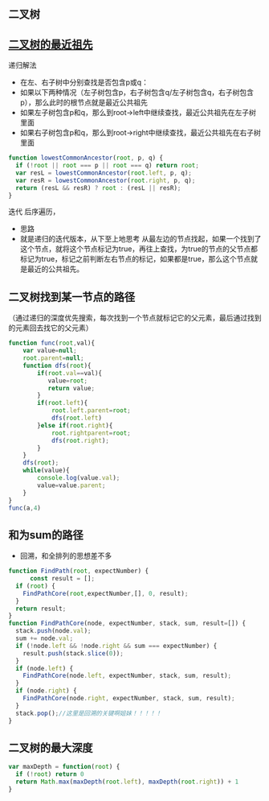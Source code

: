 ## 二叉树

## [二叉树的最近祖先](https://leetcode-cn.com/problems/lowest-common-ancestor-of-a-binary-tree/solution/c-di-gui-jie-fa-si-xing-dai-ma-by-sunshy/)

递归解法
- 在左、右子树中分别查找是否包含p或q：
- 如果以下两种情况（左子树包含p，右子树包含q/左子树包含q，右子树包含p），那么此时的根节点就是最近公共祖先
- 如果左子树包含p和q，那么到root->left中继续查找，最近公共祖先在左子树里面
- 如果右子树包含p和q，那么到root->right中继续查找，最近公共祖先在右子树里面

```javascript
function lowestCommonAncestor(root, p, q) {
  if (!root || root === p || root === q) return root;
  var resL = lowestCommonAncestor(root.left, p, q);
  var resR = lowestCommonAncestor(root.right, p, q);
  return (resL && resR) ? root : (resL || resR);
}
```
迭代 后序遍历，
- 思路
- 就是递归的迭代版本，从下至上地思考
从最左边的节点找起，如果一个找到了这个节点，就将这个节点标记为true，再往上查找，为true的节点的父节点都标记为true，标记之前判断左右节点的标记，如果都是true，那么这个节点就是最近的公共祖先。
## 二叉树找到某一节点的路径
（通过递归的深度优先搜索，每次找到一个节点就标记它的父元素，最后通过找到的元素回去找它的父元素）
```javascript
function func(root,val){
    var value=null;
    root.parent=null;
    function dfs(root){
        if(root.val==val){
           value=root;
           return value;
        }
        if(root.left){
            root.left.parent=root;
            dfs(root.left)
        }else if(root.right){
            root.rightparent=root;
            dfs(root.right);
        }
    }
    dfs(root);
    while(value){
        console.log(value.val);
        value=value.parent;
    }
}
func(a,4)
```
## 和为sum的路径
- 回溯，和全排列的思想差不多

```javascript
function FindPath(root, expectNumber) {
      const result = [];
  if (root) {
    FindPathCore(root,expectNumber,[], 0, result);
  }
  return result;
}
function FindPathCore(node, expectNumber, stack, sum, result=[]) {
  stack.push(node.val);
  sum += node.val;
  if (!node.left && !node.right && sum === expectNumber) {
    result.push(stack.slice(0));
  }
  if (node.left) {
    FindPathCore(node.left, expectNumber, stack, sum, result);
  }
  if (node.right) {
    FindPathCore(node.right, expectNumber, stack, sum, result);
  }
  stack.pop();//这里是回溯的关键啊姐妹！！！！！
}
```
## 二叉树的最大深度
```javascript
var maxDepth = function(root) {
  if (!root) return 0
  return Math.max(maxDepth(root.left), maxDepth(root.right)) + 1
}
```
